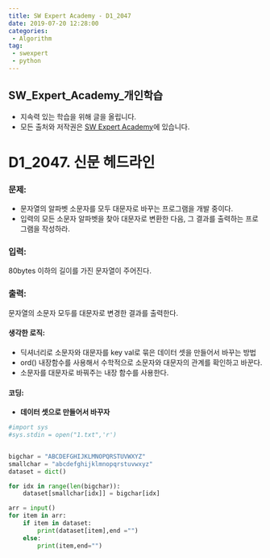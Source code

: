 ```yaml
---
title: SW Expert Academy - D1_2047
date: 2019-07-20 12:28:00
categories:
 - Algorithm
tag:
 - swexpert
 - python
---
```


## SW_Expert_Academy_개인학습

- 지속력 있는 학습을 위해 글을 올립니다.
- 모든 출처와 저작권은 [SW Expert Academy][출처]에 있습니다.



# D1_2047. 신문 헤드라인

### 문제:

- 문자열의 알파벳 소문자를 모두 대문자로 바꾸는 프로그램을 개발 중이다.
- 입력의 모든 소문자 알파벳을 찾아 대문자로 변환한 다음, 그 결과를 출력하는 프로그램을 작성하라. 



### 입력:

80bytes 이하의 길이를 가진 문자열이 주어진다.



### 출력:

문자열의 소문자 모두를 대문자로 변경한 결과를 출력한다.



#### 생각한 로직:

- 딕셔너리로 소문자와 대문자를 key val로 묶은 데이터 셋을 만들어서 바꾸는 방법
- ord() 내장함수를 사용해서 수학적으로 소문자와 대문자의 관계를 확인하고 바꾼다.
- 소문자를 대문자로 바꿔주는 내장 함수를 사용한다.



#### 코딩:

- **데이터 셋으로 만들어서 바꾸자**

```python
#import sys
#sys.stdin = open("1.txt",'r')


bigchar = "ABCDEFGHIJKLMNOPQRSTUVWXYZ"
smallchar = "abcdefghijklmnopqrstuvwxyz"
dataset = dict()

for idx in range(len(bigchar)):
    dataset[smallchar[idx]] = bigchar[idx]

arr = input()
for item in arr:
    if item in dataset:
        print(dataset[item],end ="")
    else:
        print(item,end="")
```



[출처]: https://www.swexpertacademy.com/